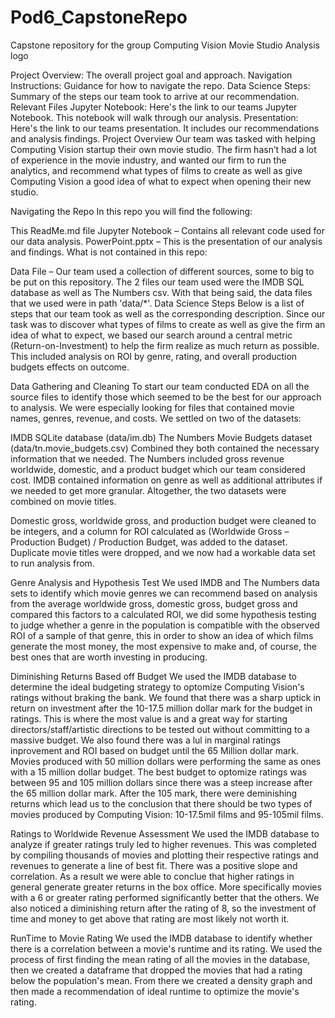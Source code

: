 # Pod6_CapstoneRepo
Capstone repository for the group
Computing Vision Movie Studio Analysis
logo

Project Overview: The overall project goal and approach.
Navigation Instructions: Guidance for how to navigate the repo.
Data Science Steps: Summary of the steps our team took to arrive at our recommendation.
Relevant Files
Jupyter Notebook: Here's the link to our teams Jupyter Notebook. This notebook will walk through our analysis.
Presentation: Here's the link to our teams presentation. It includes our recommendations and analysis findings.
Project Overview
Our team was tasked with helping Computing Vision startup their own movie studio. The firm hasn’t had a lot of experience in the movie industry, and wanted our firm to run the analytics, and recommend what types of films to create as well as give Computing Vision a good idea of what to expect when opening their new studio.

Navigating the Repo
In this repo you will find the following:

This ReadMe.md file
Jupyter Notebook – Contains all relevant code used for our data analysis.
PowerPoint.pptx – This is the presentation of our analysis and findings.
What is not contained in this repo:

Data File – Our team used a collection of different sources, some to big to be put on this repository. The 2 files our team used were the IMDB SQL database as well as The Numbers csv. With that being said, the data files that we used were in path 'data/*'.
Data Science Steps
Below is a list of steps that our team took as well as the corresponding description. Since our task was to discover what types of films to create as well as give the firm an idea of what to expect, we based our search around a central metric (Return-on-Investment) to help the firm realize as much return as possible. This included analysis on ROI by genre, rating, and overall production budgets effects on outcome.

Data Gathering and Cleaning
To start our team conducted EDA on all the source files to identify those which seemed to be the best for our approach to analysis. We were especially looking for files that contained movie names, genres, revenue, and costs. We settled on two of the datasets:

IMDB SQLite database (data/im.db)
The Numbers Movie Budgets dataset (data/tn.movie_budgets.csv)
Combined they both contained the necessary information that we needed. The Numbers included gross revenue worldwide, domestic, and a product budget which our team considered cost. IMDB contained information on genre as well as additional attributes if we needed to get more granular. Altogether, the two datasets were combined on movie titles.

Domestic gross, worldwide gross, and production budget were cleaned to be integers, and a column for ROI calculated as (Worldwide Gross – Production Budget) / Production Budget, was added to the dataset. Duplicate movie titles were dropped, and we now had a workable data set to run analysis from.

Genre Analysis and Hypothesis Test
We used IMDB and The Numbers data sets to identify which movie genres we can recommend based on analysis from the average worldwide gross, domestic gross, budget gross and compared this factors to a calculated ROI, we did some hypothesis testing to judge whether a genre in the population is compatible with the observed ROI of a sample of that genre, this in order to show an idea of which films generate the most money, the most expensive to make and, of course, the best ones that are worth investing in producing.

Diminishing Returns Based off Budget
We used the IMDB database to determine the ideal budgeting strategy to optomize Computing Vision's ratings without braking the bank. We found that there was a sharp uptick in return on investment after the 10-17.5 million dollar mark for the budget in ratings. This is where the most value is and a great way for starting directors/staff/artistic directions to be tested out without committing to a massive budget. We also found there was a lul in marginal ratings inprovement and ROI based on budget until the 65 Million dollar mark. Movies produced with 50 million dollars were performing the same as ones with a 15 million dollar budget. The best budget to optomize ratings was between 95 and 105 million dollars since there was a steep increase after the 65 million dollar mark. After the 105 mark, there were deminishing returns which lead us to the conclusion that there should be two types of movies produced by Computing Vision: 10-17.5mil films and 95-105mil films.

Ratings to Worldwide Revenue Assessment
We used the IMDB database to analyze if greater ratings truly led to higher revenues. This was completed by compiling thousands of movies and plotting their respective ratings and revenues to generate a line of best fit. There was a positive slope and correlation. As a result we were able to conclue that higher ratings in general generate greater returns in the box office. More specifically movies with a 6 or greater rating performed significantly better that the others. We also noticed a diminishing return after the rating of 8, so the investment of time and money to get above that rating are most likely not worth it.

RunTime to Movie Rating
We used the IMDB database to identify whether there is a correlation between a movie's runtime and its rating. We used the process of first finding the mean rating of all the movies in the database, then we created a dataframe that dropped the movies that had a rating below the population's mean. From there we created a density graph and then made a recommendation of ideal runtime to optimize the movie's rating.
